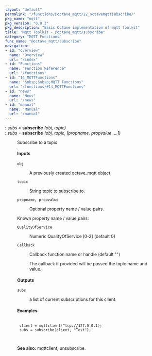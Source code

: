 ```yaml
---
layout: "default"
permalink: "/functions/@octave_mqtt/22_octavemqttsubscribe/"
pkg_name: "mqtt"
pkg_version: "0.0.3"
pkg_description: "Basic Octave implementation of mqtt toolkit"
title: "Mqtt Toolkit - @octave_mqtt/subscribe"
category: "MQTT Functions"
func_name: "@octave_mqtt/subscribe"
navigation:
- id: "overview"
  name: "Overview"
  url: "/index"
- id: "Functions"
  name: "Function Reference"
  url: "/functions"
- id: "14_MQTTFunctions"
  name: "&nbsp;&nbsp;MQTT Functions"
  url: "/functions/#14_MQTTFunctions"
- id: "news"
  name: "News"
  url: "/news"
- id: "manual"
  name: "Manual"
  url: "/manual"
---
```

<dl class="def">
<dt id="index-subscribe"><span class="category">: </span><span><em><var>subs</var> =</em> <strong>subscribe</strong> <em>(<var>obj</var>, <var>topic</var>)</em><a href='#index-subscribe' class='copiable-anchor'></a></span></dt>
<dt id="index-subscribe-1"><span class="category">: </span><span><em><var>subs</var> =</em> <strong>subscribe</strong> <em>(<var>obj</var>, <var>topic</var>, [<var>propname</var>, <var>propvalue</var> ....])</em><a href='#index-subscribe-1' class='copiable-anchor'></a></span></dt>
<dd><p>Subscribe to a topic
</p>
<span id="Inputs"></span><h4 class="subsubheading">Inputs</h4>
<dl compact="compact">
<dt><span><code>obj</code></span></dt>
<dd><p>A previously created octave_mqtt object
 </p></dd>
<dt><span><code>topic</code></span></dt>
<dd><p>String topic to subscribe to.
 </p></dd>
<dt><span><code>propname, propvalue</code></span></dt>
<dd><p>Optional property name / value pairs.
 </p></dd>
</dl>

<p>Known property name / value pairs:
 </p><dl compact="compact">
<dt><span><code>QualityOfService</code></span></dt>
<dd><p>Numeric QualityOfService [0-2] (default 0)
 </p></dd>
<dt><span><code>Callback</code></span></dt>
<dd><p>Callback function name or handle (default &quot;&quot;)
</p>
<p>The callback if provided will be passed the topic name and value.
 </p></dd>
</dl>

<span id="Outputs"></span><h4 class="subsubheading">Outputs</h4>
<dl compact="compact">
<dt><span><code>subs</code></span></dt>
<dd><p>a list of current subscriptions for this client.
 </p></dd>
</dl>

<span id="Examples"></span><h4 class="subsubheading">Examples</h4>
<div class="example">
<pre class="example"> <code>
 client = mqttclient(&quot;tcp://127.0.0.1);
 subs = subscribe(client, &quot;Test&quot;);
 </code>
 </pre></div>


<p><strong>See also:</strong> mqttclient, unsubscribe.
 </p></dd></dl>
